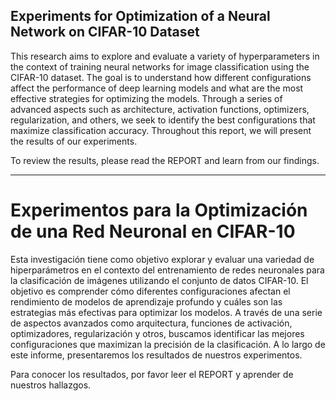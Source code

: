 ## Experiments for Optimization of a Neural Network on CIFAR-10 Dataset

This research aims to explore and evaluate a variety of hyperparameters in the context of training neural networks for image classification using the CIFAR-10 dataset. The goal is to understand how different configurations affect the performance of deep learning models and what are the most effective strategies for optimizing the models. Through a series of advanced aspects such as architecture, activation functions, optimizers, regularization, and others, we seek to identify the best configurations that maximize classification accuracy. Throughout this report, we will present the results of our experiments.

To review the results, please read the REPORT and learn from our findings.

-------------------------------------------------------------------------

# Experimentos para la Optimización de una Red Neuronal en CIFAR-10

Esta investigación tiene como objetivo explorar y evaluar una variedad de hiperparámetros en el contexto del entrenamiento de redes neuronales para la clasificación de imágenes utilizando el conjunto de datos CIFAR-10. El objetivo es comprender cómo diferentes configuraciones afectan el rendimiento de modelos de aprendizaje profundo y cuáles son las estrategias más efectivas para optimizar los modelos. A través de una serie de aspectos avanzados como arquitectura, funciones de activación, optimizadores, regularización y otros, buscamos identificar las mejores configuraciones que maximizan la precisión de la clasificación. A lo largo de este informe, presentaremos los resultados de nuestros experimentos.

Para conocer los resultados, por favor leer el REPORT y aprender de nuestros hallazgos.

